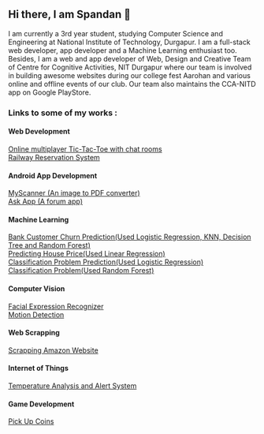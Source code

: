 ## Hi there, I am Spandan 👋

<!--
**spandanpal22/spandanpal22** is a ✨ _special_ ✨ repository because its `README.md` (this file) appears on your GitHub profile.

Here are some ideas to get you started:

- 🔭 I’m currently working on ...
- 🌱 I’m currently learning ...
- 👯 I’m looking to collaborate on ...
- 🤔 I’m looking for help with ...
- 💬 Ask me about ...
- 📫 How to reach me: ...
- 😄 Pronouns: ...
- ⚡ Fun fact: ...
-->
I am currently a 3rd year student, studying Computer Science and Engineering at National Institute of Technology, Durgapur. I am a full-stack web developer, app developer and a Machine Learning enthusiast too. Besides, I am a web and app developer of Web, Design and Creative Team of Centre for Cognitive Activities, NIT Durgapur where our team is involved in building awesome websites during our college fest Aarohan and various online and offline events of our club. Our team also maintains the CCA-NITD app on Google PlayStore.
<br/>

### Links to some of my works :

#### Web Development
<a href="https://github.com/spandanpal22/Online-Multiplayer-TicTacToe">Online multiplayer Tic-Tac-Toe with chat rooms</a>
<br/>
<a href="https://github.com/spandanpal22/Railway_Reservation_System">Railway Reservation System</a>
<br/>
#### Android App Development
<a href="https://github.com/spandanpal22/MyScanner-Public">MyScanner (An image to PDF converter)</a>
<br/>
<a href="https://github.com/spandanpal22/Ask-App">Ask App (A forum app)</a>
<br/>
#### Machine Learning
<a href="https://github.com/spandanpal22/Bank-Customer-Churn-Prediction">Bank Customer Churn Prediction(Used Logistic Regression, KNN, Decision Tree and Random Forest)</a>
<br/>
<a href="https://github.com/spandanpal22/Predicting_House_Price">Predicting House Price(Used Linear Regression)</a>
<br/>
<a href="https://github.com/spandanpal22/Classification_Problem_Prediction">Classification Problem Prediction(Used Logistic Regression)</a>
<br/>
<a href="https://github.com/spandanpal22/Classification_Problem_Random_Forest">Classification Problem(Used Random Forest)</a>
<br/>
#### Computer Vision
<a href="https://github.com/spandanpal22/facial-expression-recognition">Facial Expression Recognizer</a>
<br/>
<a href="https://github.com/spandanpal22/Motion-Detection-Using-OpenCV">Motion Detection</a>
<br/>
#### Web Scrapping
<a href="https://github.com/spandanpal22/Web_Scraping_Amazon">Scrapping Amazon Website</a>
<br/>
#### Internet of Things
<a href="https://github.com/spandanpal22/Internshala_IoT_Training_Final_Project">Temperature Analysis and Alert System</a>
<br/>
#### Game Development
<a href="https://github.com/spandanpal22/PickUpCoins">Pick Up Coins</a>
<br/>
